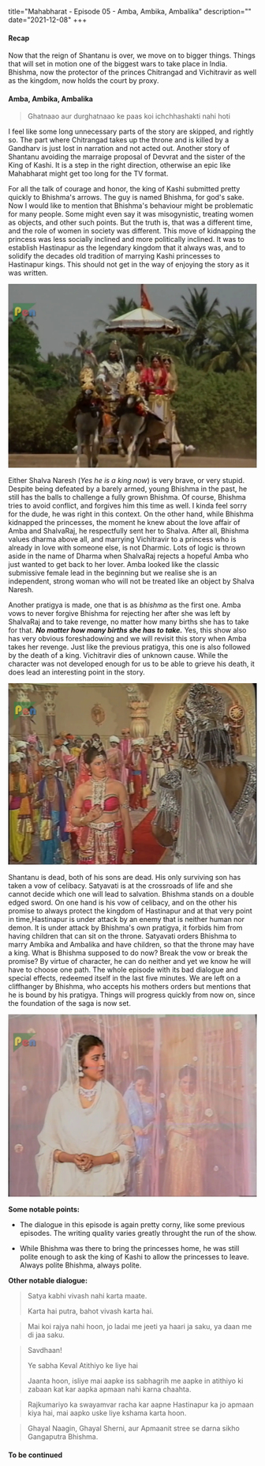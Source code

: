 title="Mahabharat - Episode 05 - Amba, Ambika, Ambalika"
description=""
date="2021-12-08"
+++
#### Recap

Now that the reign of Shantanu is over, we move on to bigger things. Things that will set in motion one of the biggest wars to take place in India. Bhishma, now the protector of the princes Chitrangad and Vichitravir as well as the kingdom, now holds the court by proxy. 

#### Amba, Ambika, Ambalika

>Ghatnaao aur durghatnaao ke paas koi ichchhashakti nahi hoti

I feel like some long unnecessary parts of the story are skipped, and rightly so. The part where Chitrangad takes up the throne and is killed by a Gandharv is just lost in narration and not acted out. Another story of Shantanu avoiding the marraige proposal of Devvrat and the sister of the King of Kashi. It is a step in the right direction, otherwise an epic like Mahabharat might get too long for the TV format. 

For all the talk of courage and honor, the king of Kashi submitted pretty quickly to Bhishma's arrows. The guy is named Bhishma, for god's sake. Now I would like to mention that Bhishma's behaviour might be problematic for many people. Some might even say it was misogynistic, treating women as objects, and other such points. But the truth is, that was a different time, and the role of women in society was different. This move of kidnapping the princess was less socially inclined and more politically inclined. It was to establish Hastinapur as the legendary kingdom that it always was, and to solidify the decades old tradition of marrying Kashi princesses to Hastinapur kings. This should not get in the way of enjoying the story as it was written.

![Bhishma kidnaps the princesses](/static/images/mahabharat/ep_5_1.webp)

Either Shalva Naresh (*Yes he is a king now*) is very brave, or very stupid. Despite being defeated by a barely armed, young Bhishma in the past, he still has the balls to challenge a fully grown Bhishma. Of course, Bhishma tries to avoid conflict, and forgives him this time as well. I kinda feel sorry for the dude, he was right in this context. On the other hand, while Bhishma kidnapped the princesses, the moment he knew about the love affair of Amba and ShalvaRaj, he respectfully sent her to Shalva. After all, Bhishma values dharma above all, and marrying Vichitravir to a princess who is already in love with someone else, is not Dharmic. Lots of logic is thrown aside in the name of Dharma when ShalvaRaj rejects a hopeful Amba who just wanted to get back to her lover. Amba looked like the classic submissive female lead in the beginning but we realise she is an independent, strong woman who will not be treated like an object by Shalva Naresh.

Another pratigya is made, one that is as *bhishma* as the first one. Amba vows to never forgive Bhishma for rejecting her after she was left by ShalvaRaj and to take revenge, no matter how many births she has to take for that. ***No matter how many births she has to take.*** Yes, this show also has very obvious foreshadowing and we will revisit this story when Amba takes her revenge. Just like the previous pratigya, this one is also followed by the death of a king. Vichitravir dies of unknown cause. While the character was not developed enough for us to be able to grieve his death, it does lead an interesting point in the story.

![Amba Vows revenge](/static/images/mahabharat/ep_5_2.webp)

Shantanu is dead, both of his sons are dead. His only surviving son has taken a vow of celibacy. Satyavati is at the crossroads of life and she cannot decide which one will lead to salvation. Bhishma stands on a double edged sword. On one hand is his vow of celibacy, and on the other his promise to always protect the kingdom of Hastinapur and at that very point in time,Hastinapur is under attack by an enemy that is neither human nor demon. It is under attack by Bhishma's own pratigya, it forbids him from having children that can sit on the throne. Satyavati orders Bhishma to marry Ambika and Ambalika and have children, so that the throne may have a king. What is Bhishma supposed to do now? Break the vow or break the promise? By virtue of character, he can do neither and yet we know he will have to choose one path. The whole episode with its bad dialogue and special effects, redeemed itself in the last five minutes. We are left on a cliffhanger by Bhishma, who accepts his mothers orders but mentions that he is bound by his pratigya. Things will progress quickly from now on, since the foundation of the saga is now set. 

![Bhishma's Dilemma](/static/images/mahabharat/ep_5_3.webp)

**Some notable points:**
* The dialogue in this episode is again pretty corny, like some previous episodes. The writing quality varies greatly throught the run of the show.

* While Bhishma was there to bring the princesses home, he was still polite enough to ask the king of Kashi to allow the princesses to leave. Always polite Bhishma, always polite.

**Other notable dialogue:**
>Satya kabhi vivash nahi karta maate.
>
>Karta hai putra, bahot vivash karta hai.

<!-- -->

>Mai koi rajya nahi hoon, jo ladai me jeeti ya haari ja saku, ya daan me di jaa saku.
<!-- -->

>Savdhaan! 
>
>Ye sabha Keval Atithiyo ke liye hai
>
>Jaanta hoon, isliye mai aapke iss sabhagrih me aapke in atithiyo ki zabaan kat kar aapka apmaan nahi karna chaahta.
<!-- -->

>Rajkumariyo ka swayamvar racha kar aapne Hastinapur ka jo apmaan kiya hai, mai aapko uske liye kshama karta hoon.
<!-- -->

>Ghayal Naagin, Ghayal Sherni, aur Apmaanit stree se darna sikho Gangaputra Bhishma.

#### To be continued

